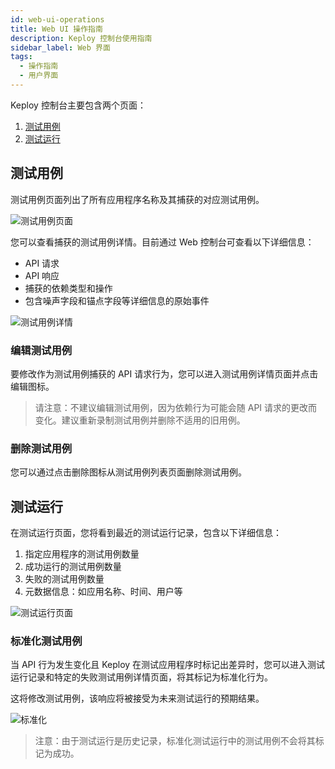 ```yaml
---
id: web-ui-operations
title: Web UI 操作指南
description: Keploy 控制台使用指南
sidebar_label: Web 界面
tags:
  - 操作指南
  - 用户界面
---
```


Keploy 控制台主要包含两个页面：

1. [测试用例](/operation/web-ui-operations/#测试用例)
2. [测试运行](/operation/web-ui-operations/#测试运行)

## 测试用例

测试用例页面列出了所有应用程序名称及其捕获的对应测试用例。

![测试用例页面](/img/test-case-page1.png)

您可以查看捕获的测试用例详情。目前通过 Web 控制台可查看以下详细信息：

- API 请求
- API 响应
- 捕获的依赖类型和操作
- 包含噪声字段和锚点字段等详细信息的原始事件

![测试用例详情](/img/test-case-detail.png)

### 编辑测试用例

要修改作为测试用例捕获的 API 请求行为，您可以进入测试用例详情页面并点击编辑图标。

> 请注意：不建议编辑测试用例，因为依赖行为可能会随 API 请求的更改而变化。建议重新录制测试用例并删除不适用的旧用例。

### 删除测试用例

您可以通过点击删除图标从测试用例列表页面删除测试用例。

## 测试运行

在测试运行页面，您将看到最近的测试运行记录，包含以下详细信息：

1. 指定应用程序的测试用例数量
2. 成功运行的测试用例数量
3. 失败的测试用例数量
4. 元数据信息：如应用名称、时间、用户等

![测试运行页面](/img/test-run-page1.png)

### 标准化测试用例

当 API 行为发生变化且 Keploy 在测试应用程序时标记出差异时，您可以进入测试运行记录和特定的失败测试用例详情页面，将其标记为标准化行为。

这将修改测试用例，该响应将被接受为未来测试运行的预期结果。

![标准化](/img/normalise-test-case.png)

> 注意：由于测试运行是历史记录，标准化测试运行中的测试用例不会将其标记为成功。